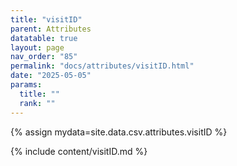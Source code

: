 ```yaml
---
title: "visitID"
parent: Attributes
datatable: true
layout: page
nav_order: "85"
permalink: "docs/attributes/visitID.html"
date: "2025-05-05"
params:
  title: ""
  rank: ""
---
```

{% assign mydata=site.data.csv.attributes.visitID %} 

{% include content/visitID.md %}
